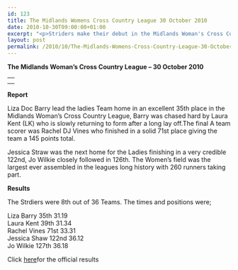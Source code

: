 ```yaml
---
id: 123
title: The Midlands Womens Cross Country League 30 October 2010
date: 2010-10-30T09:00:00+01:00
excerpt: "<p>Striders make their debut in the Midlands Woman's Cross Country League at Leamington 30th October 2010, Brendan Ward (Club Chairman) Midlands Women's XC League Photos Report Results</p>"
layout: post
permalink: /2010/10/The-Midlands-Womens-Cross-Country-League-30-October-2010/
---
```

**The Midlands Woman&#8217;s Cross Country League &#8211; 30 October 2010**</p> 

<table>
  <tr>
    <td>
    </td>
  </tr>
  
  <tr>
    <td>
    </td>
  </tr>
</table>

**<a name="Results"><a name="Report"></a>Report</a>**</p> 

Liza Doc Barry lead the ladies Team home in an excellent 35th place in the Midlands Woman&#8217;s Cross Country League, Barry was chased hard by Laura Kent (LK) who is slowly returning to form after a long lay off.The final A team scorer was Rachel DJ Vines who finished in a solid 71st place giving the team a 145 points total.

Jessica Straw was the next home for the Ladies finishing in a very credible 122nd, Jo Wilkie closely followed in 126th. The Women&#8217;s field was the largest ever assembled in the leagues long history with 260 runners taking part.

**Results**

The Strdiers were 8th out of 36 Teams. The times and positions were;

Liza Barry 35th 31.19  
Laura Kent 39th 31.34  
Rachel Vines 71st 33.31  
Jessica Shaw 122nd 36.12  
Jo Wilkie 127th 36.18

Click <a href="http://www.midlandathletics.org.uk/PDFS/2010_RES_101030_MidWomensCCFixture1.pdf " target="_blank" rel="nofollow">here</a>for the official results